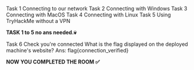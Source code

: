 Task 1  Connecting to our network
Task 2  Connecting with Windows
Task 3  Connecting with MacOS
Task 4  Connecting with Linux
Task 5  Using TryHackMe without a VPN

**TASK 1 to 5 no ans needed.💀**

Task 6  Check you're connected
What is the flag displayed on the deployed machine's website?
Ans: flag{connection_verified}

**NOW YOU COMPLETED THE ROOM ✅**
